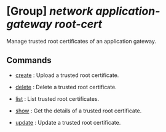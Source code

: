 # [Group] _network application-gateway root-cert_

Manage trusted root certificates of an application gateway.

## Commands

- [create](/Commands/network/application-gateway/root-cert/_create.md)
: Upload a trusted root certificate.

- [delete](/Commands/network/application-gateway/root-cert/_delete.md)
: Delete a trusted root certificate.

- [list](/Commands/network/application-gateway/root-cert/_list.md)
: List trusted root certificates.

- [show](/Commands/network/application-gateway/root-cert/_show.md)
: Get the details of a trusted root certificate.

- [update](/Commands/network/application-gateway/root-cert/_update.md)
: Update a trusted root certificate.
